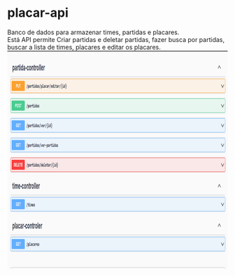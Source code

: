 # placar-api

Banco de dados para armazenar times, partidas e placares.<br>
Está API permite Criar partidas e deletar partidas, fazer busca por partidas, buscar a lista de times, placares e editar os placares.<br>
<img align="center" alt="jogo-pic" height="500" width="1000" src="/midia/Screenshot_1.png"/>


